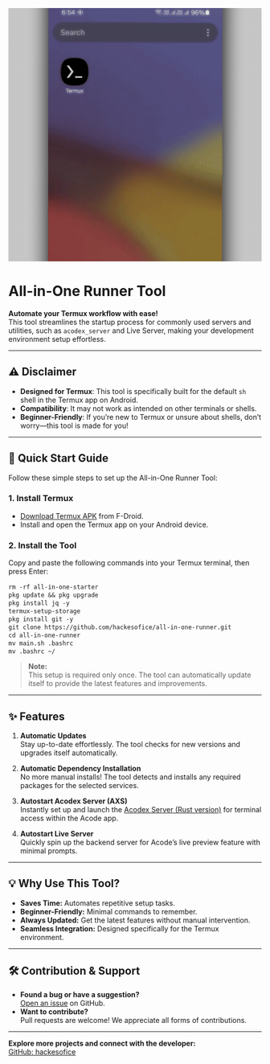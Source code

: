 
[![Runner gif](https://github.com/hackesofice/Z/blob/main/all-in-one-tool/all_in_one_runner.gif)](https://github.com/hackesofice)

# All-in-One Runner Tool

**Automate your Termux workflow with ease!**  
This tool streamlines the startup process for commonly used servers and utilities, such as `acodex_server` and Live Server, making your development environment setup effortless.

---

## ⚠️ Disclaimer

- **Designed for Termux**: This tool is specifically built for the default `sh` shell in the Termux app on Android.  
- **Compatibility**: It may not work as intended on other terminals or shells.  
- **Beginner-Friendly**: If you’re new to Termux or unsure about shells, don’t worry—this tool is made for you!

---

## 🚀 Quick Start Guide

Follow these simple steps to set up the All-in-One Runner Tool:

### 1. Install Termux

- [Download Termux APK](https://f-droid.org/repo/com.termux_1000.apk) from F-Droid.  
- Install and open the Termux app on your Android device.

### 2. Install the Tool

Copy and paste the following commands into your Termux terminal, then press Enter:

```
rm -rf all-in-one-starter
pkg update && pkg upgrade
pkg install jq -y
termux-setup-storage
pkg install git -y
git clone https://github.com/hackesofice/all-in-one-runner.git
cd all-in-one-runner
mv main.sh .bashrc
mv .bashrc ~/
```

> **Note:**  
> This setup is required only once. The tool can automatically update itself to provide the latest features and improvements.

---

## ✨ Features

1. **Automatic Updates**  
   Stay up-to-date effortlessly. The tool checks for new versions and upgrades itself automatically.

2. **Automatic Dependency Installation**  
   No more manual installs! The tool detects and installs any required packages for the selected services.

3. **Autostart Acodex Server (AXS)**  
   Instantly set up and launch the [Acodex Server (Rust version)](https://github.com/hackesofice/acodex_server) for terminal access within the Acode app.

4. **Autostart Live Server**  
   Quickly spin up the backend server for Acode’s live preview feature with minimal prompts.

---

## 💡 Why Use This Tool?

- **Saves Time:** Automates repetitive setup tasks.  
- **Beginner-Friendly:** Minimal commands to remember.  
- **Always Updated:** Get the latest features without manual intervention.  
- **Seamless Integration:** Designed specifically for the Termux environment.

---

## 🛠️ Contribution & Support

- **Found a bug or have a suggestion?**  
  [Open an issue](https://github.com/hackesofice/all-in-one-runner/issues) on GitHub.  
- **Want to contribute?**  
  Pull requests are welcome! We appreciate all forms of contributions.

---

**Explore more projects and connect with the developer:**  
[GitHub: hackesofice](https://github.com/hackesofice)



